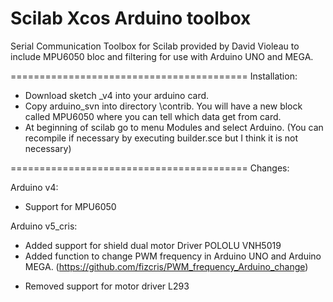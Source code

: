 Scilab Xcos Arduino toolbox
=========================================
Serial Communication Toolbox for Scilab provided by David Violeau to include MPU6050 bloc and filtering for use with Arduino UNO and MEGA.

=========================================
Installation:

+ Download sketch _v4 into your arduino card. 
+ Copy arduino_svn into directory \contrib. 
You will have a new block called MPU6050 where you can tell which data get from card.
+ At beginning of scilab go to menu Modules and select Arduino. (You can recompile if necessary by executing builder.sce but I think it is not necessary)

=========================================
Changes:

Arduino v4:
+ Support for MPU6050

Arduino v5_cris:
+ Added support for shield dual motor Driver POLOLU VNH5019
+ Added function to change PWM frequency in Arduino UNO and Arduino MEGA.
  (https://github.com/fizcris/PWM_frequency_Arduino_change)
- Removed support for motor driver L293 
